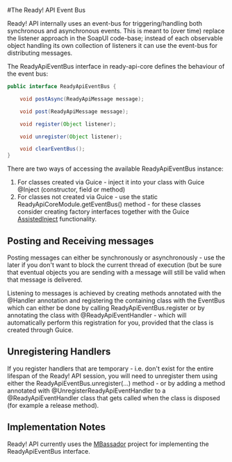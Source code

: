 #The Ready! API Event Bus

Ready! API internally uses an event-bus for triggering/handling both synchronous and asynchronous events. This is meant to (over time) replace the listener approach in the SoapUI code-base; instead of each observable object handling its own collection of listeners it can use the event-bus for distributing messages.

The ReadyApiEventBus interface in ready-api-core defines the behaviour of the event bus:

```java
public interface ReadyApiEventBus {

    void postAsync(ReadyApiMessage message);

    void post(ReadyApiMessage message);

    void register(Object listener);

    void unregister(Object listener);

    void clearEventBus();
}
```

There are two ways of accessing the available ReadyApiEventBus instance:

1. For classes created via Guice - inject it into your class with Guice @Inject (constructor, field or method)
2. For classes not created via Guice - use the static ReadyApiCoreModule.getEventBus() method - for these classes consider creating factory interfaces together with the Guice [AssistedInject](https://github.com/google/guice/wiki/AssistedInject) functionality.

## Posting and Receiving messages

Posting messages can either be synchronously or asynchronously - use the later if you don't want to block the current thread of execution (but be sure that eventual objects you are sending with a message will still be valid when that message is delivered.

Listening to messages is achieved by creating methods annotated with the @Handler annotation and registering the containing class with the EventBus which can either be done by calling ReadyApiEventBus.register or by annotating the class with @ReadyApiEventHandler - which will automatically perform this registration for you, provided that the class is created through Guice. 

## Unregistering Handlers

If you register handlers that are temporary - i.e. don't exist for the entire lifespan of the Ready! API session, you will need to unregister them using either the ReadyApiEventBus.unregister(...) method - or by adding a method annotated with @UnregisterReadyApiEventHandler to a @ReadyApiEventHandler class that gets called when the class is disposed (for example a release method).

## Implementation Notes

Ready! API currently uses the [MBassador](https://github.com/bennidi/mbassador) project for implementing the ReadyApiEventBus interface.